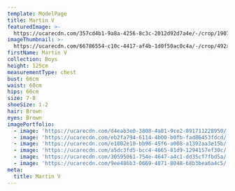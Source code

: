 ```yaml
---
template: ModelPage
title: Martin V
featuredImage: >-
  https://ucarecdn.com/357cd4b1-9a8a-4256-8c3c-2012d92d7a4e/-/crop/1907x701/0,350/-/preview/
imageThumbnail: >-
  https://ucarecdn.com/66786554-c10c-4417-af4b-1d0f50ac0c4a/-/crop/492x644/401,0/-/preview/
firstName: Martin V
collection: Boys
height: 125cm
measurementType: chest
bust: 66cm
waist: 60cm
hips: 66cm
size: 7-8
shoeSize: 1-2
hair: Brown
eyes: Brown
imagePortfolio:
  - image: 'https://ucarecdn.com/d4eab3e0-3808-4a81-9ce2-891711228950/'
  - image: 'https://ucarecdn.com/eb2fa794-6114-4b00-b0fb-fad86453fdcd/'
  - image: 'https://ucarecdn.com/e1802e10-bb96-45f6-a008-a1392aa3e15b/'
  - image: 'https://ucarecdn.com/a5dc3fd5-bcc4-4665-81d9-1294157ef30c/'
  - image: 'https://ucarecdn.com/30595061-754e-4647-a4c1-dd35cf7fbd5a/'
  - image: 'https://ucarecdn.com/9ee486b3-0669-4871-8048-68b3bea6a4c5/'
meta:
  title: Martin V
---
```


